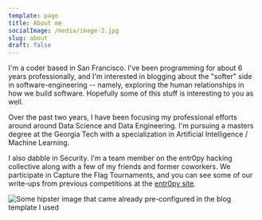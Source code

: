 ```yaml
---
template: page
title: About me
socialImage: /media/image-2.jpg
slug: about
draft: false
---
```

I'm a coder based in San Francisco. I've been programming for about 6 years professionally, and I'm interested in blogging about the "softer" side in software-engineering -- namely, exploring the human relationships in how we build software.  Hopefully some of this stuff is interesting to you as well. 

Over the past two years, I have been focusing my professional efforts around around Data Science and Data Engineering. I'm pursuing a masters degree at the Georgia Tech with a specialization in Artificial Intelligence / Machine Learning.

I also dabble in Security. I'm a team member on the entr0py hacking collective along with a few of my friends and former coworkers. We participate in Capture the Flag Tournaments, and you can see some of our write-ups from previous competitions at the [entr0py site](http://www.entr0py.team/about/).

![Some hipster image that came already pre-configured in the blog template I used](/media/image-2.jpg "Unrelated image. ")